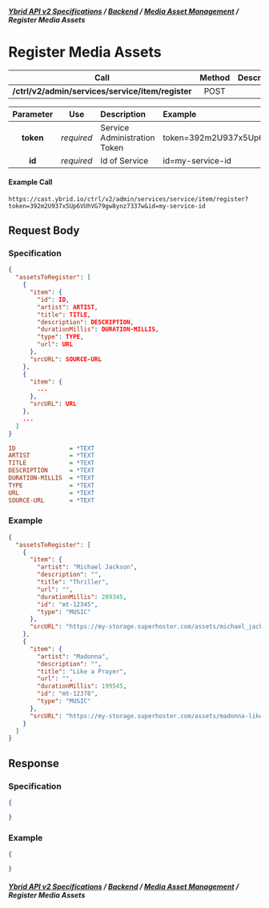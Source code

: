 ##### [**Ybrid API v2 Specifications**](../../) / [**Backend**](../) / [**Media Asset Management**](./) / Register Media Assets

# Register Media Assets

Call | Method | Description
------------- | :-------------: | :-------------:
**/ctrl/v2/admin/services/service/item/register** | POST | 
  
Parameter | Use | Description | Example
:-------------: | :-------------: | :------------- | :------------- 
**token** | *required* | Service Administration Token | token=392m2U937x5Up6VUhVG79gw8ynz7337w
**id** | *required* | Id of Service | id=my-service-id

#### Example Call
```http
https://cast.ybrid.io/ctrl/v2/admin/services/service/item/register?token=392m2U937x5Up6VUhVG79gw8ynz7337w&id=my-service-id
```

## Request Body
### Specification
```json
{
  "assetsToRegister": [
    {
      "item": {
        "id": ID,
        "artist": ARTIST,
        "title": TITLE,
        "description": DESCRIPTION,
        "durationMillis": DURATION-MILLIS,
        "type": TYPE,
        "url": URL
      },
      "srcURL": SOURCE-URL
    },
    {
      "item": {
        ...
      },
      "srcURL": URL
    },
    ...
  ]
}
```
```ini
ID               = *TEXT
ARTIST           = *TEXT
TITLE            = *TEXT
DESCRIPTION      = *TEXT
DURATION-MILLIS  = *TEXT
TYPE             = *TEXT
URL              = *TEXT
SOURCE-URL       = *TEXT
```

### Example
```json
{
  "assetsToRegister": [
    {
      "item": {
        "artist": "Michael Jackson",
        "description": "",
        "title": "Thriller",
        "url": "",
        "durationMillis": 209345,
        "id": "mt-12345",
        "type": "MUSIC"
      },
      "srcURL": "https://my-storage.superhoster.com/assets/michael_jackson-thriller.mp3"
    },
    {
      "item": {
        "artist": "Madonna",
        "description": "",
        "title": "Like a Prayer",
        "url": "",
        "durationMillis": 199545,
        "id": "mt-12378",
        "type": "MUSIC"
      },
      "srcURL": "https://my-storage.superhoster.com/assets/madonna-like_a_prayer.mp3"
    }
  ]
}
```

## Response
### Specification
```json
{

}
```
### Example
```json
{

}
```



##### [**Ybrid API v2 Specifications**](../../) / [**Backend**](../) / [**Media Asset Management**](./) / Register Media Assets
